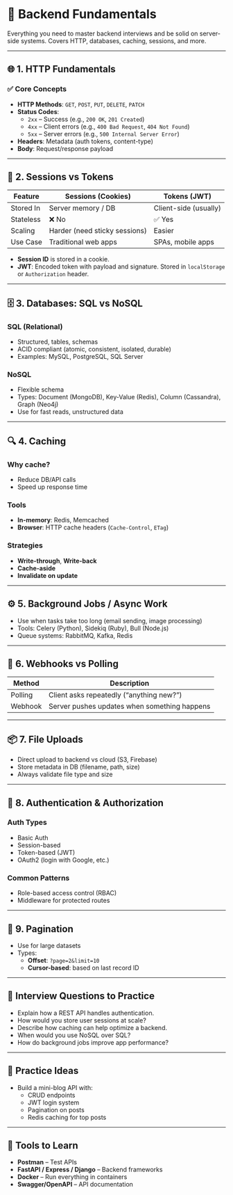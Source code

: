 # 🔧 Backend Fundamentals

Everything you need to master backend interviews and be solid on server-side systems. Covers HTTP, databases, caching, sessions, and more.

---

## 🌐 1. HTTP Fundamentals

### ✅ Core Concepts
- **HTTP Methods**: `GET`, `POST`, `PUT`, `DELETE`, `PATCH`
- **Status Codes**:
  - `2xx` – Success (e.g., `200 OK`, `201 Created`)
  - `4xx` – Client errors (e.g., `400 Bad Request`, `404 Not Found`)
  - `5xx` – Server errors (e.g., `500 Internal Server Error`)
- **Headers**: Metadata (auth tokens, content-type)
- **Body**: Request/response payload

---

## 🧠 2. Sessions vs Tokens

| Feature     | Sessions (Cookies)             | Tokens (JWT)                  |
|-------------|-------------------------------|-------------------------------|
| Stored In   | Server memory / DB             | Client-side (usually)         |
| Stateless   | ❌ No                          | ✅ Yes                         |
| Scaling     | Harder (need sticky sessions) | Easier                        |
| Use Case    | Traditional web apps           | SPAs, mobile apps             |

- **Session ID** is stored in a cookie.
- **JWT**: Encoded token with payload and signature. Stored in `localStorage` or `Authorization` header.

---

## 🗄️ 3. Databases: SQL vs NoSQL

### SQL (Relational)
- Structured, tables, schemas
- ACID compliant (atomic, consistent, isolated, durable)
- Examples: MySQL, PostgreSQL, SQL Server

### NoSQL
- Flexible schema
- Types: Document (MongoDB), Key-Value (Redis), Column (Cassandra), Graph (Neo4j)
- Use for fast reads, unstructured data

---

## 🔍 4. Caching

### Why cache?
- Reduce DB/API calls
- Speed up response time

### Tools
- **In-memory**: Redis, Memcached
- **Browser**: HTTP cache headers (`Cache-Control`, `ETag`)

### Strategies
- **Write-through**, **Write-back**
- **Cache-aside**
- **Invalidate on update**

---

## ⚙️ 5. Background Jobs / Async Work

- Use when tasks take too long (email sending, image processing)
- Tools: Celery (Python), Sidekiq (Ruby), Bull (Node.js)
- Queue systems: RabbitMQ, Kafka, Redis

---

## 📡 6. Webhooks vs Polling

| Method   | Description |
|----------|-------------|
| Polling  | Client asks repeatedly (“anything new?”) |
| Webhook  | Server pushes updates when something happens |

---

## 📦 7. File Uploads

- Direct upload to backend vs cloud (S3, Firebase)
- Store metadata in DB (filename, path, size)
- Always validate file type and size

---

## 🔐 8. Authentication & Authorization

### Auth Types
- Basic Auth
- Session-based
- Token-based (JWT)
- OAuth2 (login with Google, etc.)

### Common Patterns
- Role-based access control (RBAC)
- Middleware for protected routes

---

## 🔄 9. Pagination

- Use for large datasets
- Types:
  - **Offset**: `?page=2&limit=10`
  - **Cursor-based**: based on last record ID

---

## 🎯 Interview Questions to Practice

- Explain how a REST API handles authentication.
- How would you store user sessions at scale?
- Describe how caching can help optimize a backend.
- When would you use NoSQL over SQL?
- How do background jobs improve app performance?

---

## 🧪 Practice Ideas

- Build a mini-blog API with:
  - CRUD endpoints
  - JWT login system
  - Pagination on posts
  - Redis caching for top posts

---

## 🚧 Tools to Learn

- **Postman** – Test APIs
- **FastAPI / Express / Django** – Backend frameworks
- **Docker** – Run everything in containers
- **Swagger/OpenAPI** – API documentation
